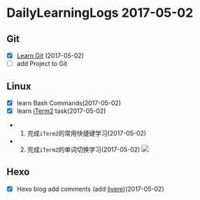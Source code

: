 
# DailyLearningLogs  2017-05-02

## Git

- [x] [Learn Git](https://www.codecademy.com/learn/learn-git) (2017-05-02)
- [ ] add Project to Git

## Linux
- [x] learn Bash Commands(2017-05-02)
- [x] learn [iTerm2](https://www.iterm2.com/) task(2017-05-02)
- 1. 完成`iTerm2`的常用快捷键学习(2017-05-02)
- 2. 完成`iTerm2`的单词切换学习(2017-05-02)
 ![](http://oc98nass3.bkt.clouddn.com/14936861394836.jpg)

## Hexo
- [x] Hexo blog add comments (add [livere](https://livere.com/insight/managereply/period))(2017-05-02)



